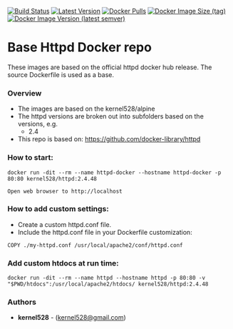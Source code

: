 [![Build Status](http://drone.kernelsanders.biz:8080/api/badges/kernel528/httpd-docker/status.svg)](http://drone.kernelsanders.biz:8080/kernel528/httpd-docker)
[![Latest Version](https://img.shields.io/github/v/tag/kernel528/httpd-docker)](https://github.com/kernel528/httpd-docker/releases/latest)
[![Docker Pulls](https://img.shields.io/docker/pulls/kernel528/httpd)](https://hub.docker.com/r/kernel528/httpd)
[![Docker Image Size (tag)](https://img.shields.io/docker/image-size/kernel528/httpd/2.4.62)](https://hub.docker.com/r/kernel528/httpd/2.4.62)
[![Docker Image Version (latest semver)](https://img.shields.io/docker/v/kernel528/httpd?sort=semver)](https://hub.docker.com/r/kernel528/httpd)

# Base Httpd Docker repo

These images are based on the official httpd docker hub release. The source Dockerfile is used as a base.

### Overview
* The images are based on the kernel528/alpine
* The httpd versions are broken out into subfolders based on the versions, e.g.
    * 2.4
* This repo is based on:  https://github.com/docker-library/httpd

### How to start:
```
docker run -dit --rm --name httpd-docker --hostname httpd-docker -p 80:80 kernel528/httpd:2.4.48
```
```
Open web browser to http://localhost
```

### How to add custom settings:
* Create a custom httpd.conf file.
* Include the httpd.conf file in your Dockerfile customization:
```
COPY ./my-httpd.conf /usr/local/apache2/conf/httpd.conf
```

### Add custom htdocs at run time:
```
docker run -dit --rm --name httpd --hostname httpd -p 80:80 -v "$PWD/htdocs":/usr/local/apache2/htdocs/ kernel528/httpd:2.4.48
```

### Authors
* **kernel528** - (kernel528@gmail.com)

